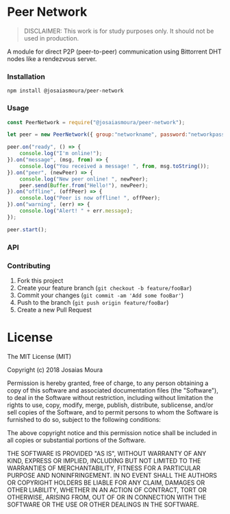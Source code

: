 # Peer Network
> DISCLAIMER: This work is for study purposes only. It should not be used in production.

A module for direct P2P (peer-to-peer) communication using Bittorrent DHT nodes like a rendezvous server.

### Installation

    npm install @josaiasmoura/peer-network

### Usage

```js
const PeerNetwork = require("@josaiasmoura/peer-network");

let peer = new PeerNetwork({ group:"networkname", password:"networkpassword" });

peer.on("ready", () => {
    console.log("I'm online!");
}).on("message", (msg, from) => {
    console.log("You received a message! ", from, msg.toString());
}).on("peer", (newPeer) => {
    console.log("New peer online! ", newPeer);
    peer.send(Buffer.from("Hello!"), newPeer);
}).on("offline", (offPeer) => {
    console.log("Peer is now offline! ", offPeer);
}).on("warning", (err) => {
    console.log("Alert! " + err.message);
});

peer.start();
```

### API

### Contributing

1. Fork this project
2. Create your feature branch (`git checkout -b feature/fooBar`)
3. Commit your changes (`git commit -am 'Add some fooBar'`)
4. Push to the branch (`git push origin feature/fooBar`)
5. Create a new Pull Request

# License

The MIT License (MIT)

Copyright (c) 2018 Josaias Moura

Permission is hereby granted, free of charge, to any person obtaining a copy of this software and associated documentation files (the "Software"), to deal in the Software without restriction, including without limitation the rights to use, copy, modify, merge, publish, distribute, sublicense, and/or sell copies of the Software, and to permit persons to whom the Software is furnished to do so, subject to the following conditions:

The above copyright notice and this permission notice shall be included in all copies or substantial portions of the Software.

THE SOFTWARE IS PROVIDED "AS IS", WITHOUT WARRANTY OF ANY KIND, EXPRESS OR IMPLIED, INCLUDING BUT NOT LIMITED TO THE WARRANTIES OF MERCHANTABILITY, FITNESS FOR A PARTICULAR PURPOSE AND NONINFRINGEMENT. IN NO EVENT SHALL THE AUTHORS OR COPYRIGHT HOLDERS BE LIABLE FOR ANY CLAIM, DAMAGES OR OTHER LIABILITY, WHETHER IN AN ACTION OF CONTRACT, TORT OR OTHERWISE, ARISING FROM, OUT OF OR IN CONNECTION WITH THE SOFTWARE OR THE USE OR OTHER DEALINGS IN THE SOFTWARE.
